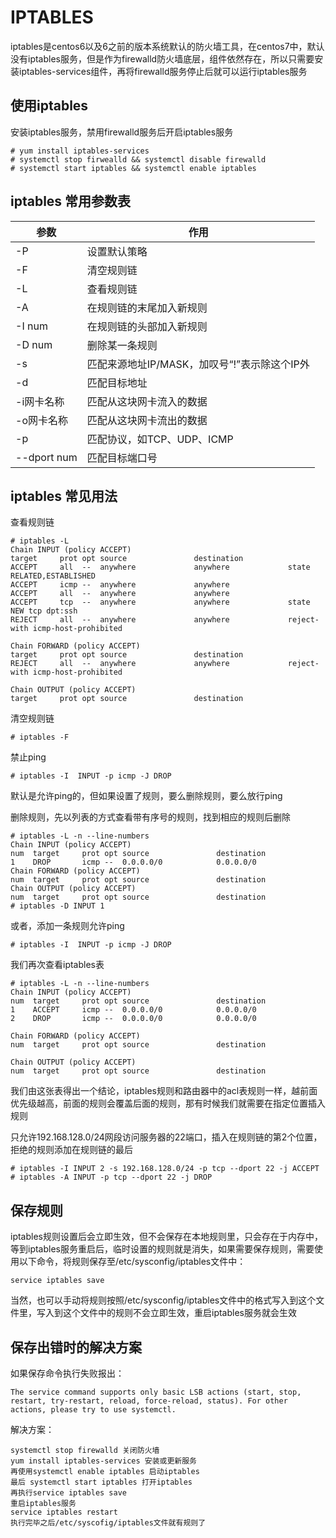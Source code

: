 # IPTABLES

iptables是centos6以及6之前的版本系统默认的防火墙工具，在centos7中，默认没有iptables服务，但是作为firewalld防火墙底层，组件依然存在，所以只需要安装iptables-services组件，再将firewalld服务停止后就可以运行iptables服务  

## 使用iptables

安装iptables服务，禁用firewalld服务后开启iptables服务  

```shell
# yum install iptables-services
# systemctl stop firwealld && systemctl disable firewalld
# systemctl start iptables && systemctl enable iptables
```

## iptables 常用参数表

| 参数          | 作用                           |
|-------------|------------------------------|
| -P          | 设置默认策略                       |
| -F          | 清空规则链                        |
| -L          | 查看规则链                        |
| -A          | 在规则链的末尾加入新规则                 |
| -I num      | 在规则链的头部加入新规则                 |
| -D num      | 删除某一条规则                      |
| -s          | 匹配来源地址IP/MASK，加叹号“!”表示除这个IP外 |
| -d          | 匹配目标地址                       |
| -i网卡名称      | 匹配从这块网卡流入的数据                 |
| -o网卡名称      | 匹配从这块网卡流出的数据                 |
| -p          | 匹配协议，如TCP、UDP、ICMP           |
| --dport num | 匹配目标端口号                      |

## iptables 常见用法

查看规则链  

```shell
# iptables -L
Chain INPUT (policy ACCEPT)
target     prot opt source               destination
ACCEPT     all  --  anywhere             anywhere             state RELATED,ESTABLISHED
ACCEPT     icmp --  anywhere             anywhere
ACCEPT     all  --  anywhere             anywhere
ACCEPT     tcp  --  anywhere             anywhere             state NEW tcp dpt:ssh
REJECT     all  --  anywhere             anywhere             reject-with icmp-host-prohibited

Chain FORWARD (policy ACCEPT)
target     prot opt source               destination
REJECT     all  --  anywhere             anywhere             reject-with icmp-host-prohibited

Chain OUTPUT (policy ACCEPT)
target     prot opt source               destination
```

清空规则链  

```shell
# iptables -F
```

禁止ping  

```shell
# iptables -I  INPUT -p icmp -J DROP
```

默认是允许ping的，但如果设置了规则，要么删除规则，要么放行ping  

删除规则，先以列表的方式查看带有序号的规则，找到相应的规则后删除  

```shell
# iptables -L -n --line-numbers
Chain INPUT (policy ACCEPT)
num  target     prot opt source               destination
1    DROP       icmp --  0.0.0.0/0            0.0.0.0/0
Chain FORWARD (policy ACCEPT)
num  target     prot opt source               destination
Chain OUTPUT (policy ACCEPT)
num  target     prot opt source               destination
# iptables -D INPUT 1
```

或者，添加一条规则允许ping  

```shell
# iptables -I  INPUT -p icmp -J DROP
```

我们再次查看iptables表  

```shell
# iptables -L -n --line-numbers 
Chain INPUT (policy ACCEPT)
num  target     prot opt source               destination
1    ACCEPT     icmp --  0.0.0.0/0            0.0.0.0/0
2    DROP       icmp --  0.0.0.0/0            0.0.0.0/0

Chain FORWARD (policy ACCEPT)
num  target     prot opt source               destination

Chain OUTPUT (policy ACCEPT)
num  target     prot opt source               destination
```

我们由这张表得出一个结论，iptables规则和路由器中的acl表规则一样，越前面优先级越高，前面的规则会覆盖后面的规则，那有时候我们就需要在指定位置插入规则  

只允许192.168.128.0/24网段访问服务器的22端口，插入在规则链的第2个位置，拒绝的规则添加在规则链的最后  

```shell
# iptables -I INPUT 2 -s 192.168.128.0/24 -p tcp --dport 22 -j ACCEPT
# iptables -A INPUT -p tcp --dport 22 -j DROP
```

## 保存规则

iptables规则设置后会立即生效，但不会保存在本地规则里，只会存在于内存中，等到iptables服务重启后，临时设置的规则就是消失，如果需要保存规则，需要使用以下命令，将规则保存至/etc/sysconfig/iptables文件中：  

```shell
service iptables save
```

当然，也可以手动将规则按照/etc/sysconfig/iptables文件中的格式写入到这个文件里，写入到这个文件中的规则不会立即生效，重启iptables服务就会生效  

## 保存出错时的解决方案

如果保存命令执行失败报出：  

```shell
The service command supports only basic LSB actions (start, stop, restart, try-restart, reload, force-reload, status). For other actions, please try to use systemctl.
```

解决方案：  

```shell
systemctl stop firewalld 关闭防火墙
yum install iptables-services 安装或更新服务
再使用systemctl enable iptables 启动iptables
最后 systemctl start iptables 打开iptables
再执行service iptables save
重启iptables服务
service iptables restart
执行完毕之后/etc/syscofig/iptables文件就有规则了
```